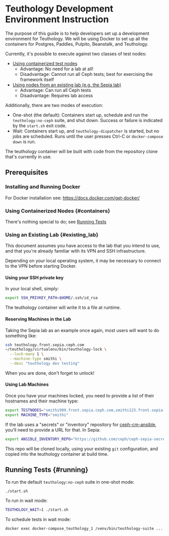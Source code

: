 # Teuthology Development Environment Instruction

The purpose of this guide is to help developers set
up a development environment for Teuthology. We will be using 
Docker to set up all the containers for
Postgres, Paddles, Pulpito, Beanstalk, and Teuthology.

Currently, it's possible to execute against two classes of test nodes: 

* [Using containerized test nodes](#containers)
  * Advantage: No need for a lab at all!
  * Disadvantage: Cannot run all Ceph tests; best for exercising the framework itself
* [Using nodes from an existing lab (e.g. the Sepia lab)](#existing_lab)
  * Advantage: Can run all Ceph tests
  * Disadvantage: Requires lab access


Additionally, there are two modes of execution:
* One-shot (the default): Containers start up, schedule and run the `teuthology:no-ceph` suite, and shut down. Success or failure is indicated by the `start.sh` exit code.
* Wait: Containers start up, and `teuthology-dispatcher` is started, but no jobs are scheduled. Runs until the user presses Ctrl-C or `docker-compose down` is run.
  
The teuthology container will be built with code from the repository clone that's currently in use.

## Prerequisites

### Installing and Running Docker

For Docker installation see: 
https://docs.docker.com/get-docker/

### Using Containerized Nodes {#containers}

There's nothing special to do; see [Running Tests](#running)

### Using an Existing Lab {#existing_lab}

This document assumes you have access to the lab that you intend to use, and that you're already familiar with its VPN and SSH infrastructure.

Depending on your local operating system, it may be necessary to connect to the VPN before starting Docker.

#### Using your SSH private key

In your local shell, simply:
```bash
export SSH_PRIVKEY_PATH=$HOME/.ssh/id_rsa
```
The teuthology container will write it to a file at runtime.

#### Reserving Machines in the Lab

Taking the Sepia lab as an example once again, most users will want to do something like:

```bash
ssh teuthology.front.sepia.ceph.com
~/teuthology/virtualenv/bin/teuthology-lock \
  --lock-many 1 \
  --machine-type smithi \
  --desc "teuthology dev testing"
```

When you are done, don't forget to unlock!

#### Using Lab Machines

Once you have your machines locked, you need to provide a list of their hostnames and their machine type:

```bash
export TESTNODES="smithi999.front.sepia.ceph.com,smithi123.front.sepia.ceph.com"
export MACHINE_TYPE="smithi"
```

If the lab uses a "secrets" or "inventory" repository for [ceph-cm-ansible](https://github.com/ceph/ceph-cm-ansible), you'll need to provide a URL for that. In Sepia:
```bash
export ANSIBLE_INVENTORY_REPO="https://github.com/ceph/ceph-sepia-secrets"
```
This repo will be cloned locally, using your existing `git` configuration, and copied into the teuthology container at build time.

## Running Tests {#running}

To run the default `teuthology:no-ceph` suite in one-shot mode:
```bash
./start.sh
```

To run in wait mode:
```bash
TEUTHOLOGY_WAIT=1 ./start.sh
```

To schedule tests in wait mode:
```bash
docker exec docker-compose_teuthology_1 /venv/bin/teuthology-suite ...
```